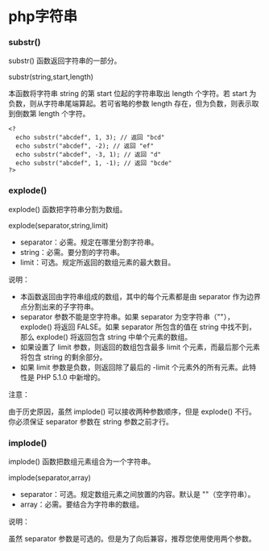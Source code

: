 php字符串
========

### substr()

substr() 函数返回字符串的一部分。

substr(string,start,length)

本函数将字符串 string 的第 start 位起的字符串取出 length 个字符。若 start 为负数，则从字符串尾端算起。若可省略的参数 length 存在，但为负数，则表示取到倒数第 length 个字符。

    <?
      echo substr("abcdef", 1, 3); // 返回 "bcd"
      echo substr("abcdef", -2); // 返回 "ef"
      echo substr("abcdef", -3, 1); // 返回 "d"
      echo substr("abcdef", 1, -1); // 返回 "bcde"
    ?>

### explode()

explode() 函数把字符串分割为数组。

explode(separator,string,limit)

* separator：必需。规定在哪里分割字符串。
* string：必需。要分割的字符串。
* limit：可选。规定所返回的数组元素的最大数目。

说明：

* 本函数返回由字符串组成的数组，其中的每个元素都是由 separator 作为边界点分割出来的子字符串。
* separator 参数不能是空字符串。如果 separator 为空字符串（""），explode() 将返回 FALSE。如果 separator 所包含的值在 string 中找不到，那么 explode() 将返回包含 string 中单个元素的数组。
* 如果设置了 limit 参数，则返回的数组包含最多 limit 个元素，而最后那个元素将包含 string 的剩余部分。
* 如果 limit 参数是负数，则返回除了最后的 -limit 个元素外的所有元素。此特性是 PHP 5.1.0 中新增的。

注意：

由于历史原因，虽然 implode() 可以接收两种参数顺序，但是 explode() 不行。你必须保证 separator 参数在 string 参数之前才行。

### implode()

implode() 函数把数组元素组合为一个字符串。

implode(separator,array)

* separator：可选。规定数组元素之间放置的内容。默认是 ""（空字符串）。
* array：必需。要结合为字符串的数组。

说明：

虽然 separator 参数是可选的。但是为了向后兼容，推荐您使用使用两个参数。
